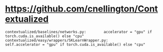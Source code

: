 # https://github.com/cnellington/Contextualized

```console
contextualized/baselines/networks.py:        accelerator = "gpu" if torch.cuda.is_available() else "cpu"
contextualized/easy/wrappers/SKLearnWrapper.py:        self.accelerator = "gpu" if torch.cuda.is_available() else "cpu"

```
